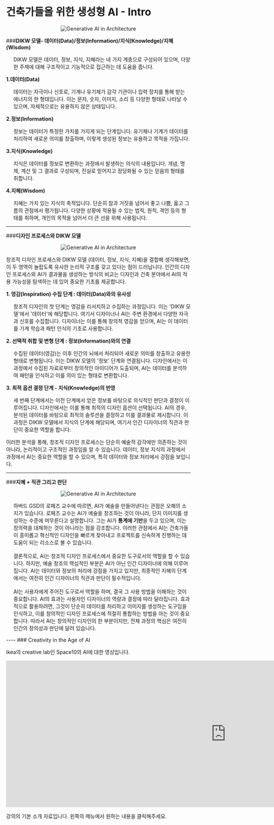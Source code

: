 # **건축가들을 위한 생성형 AI - Intro**
<p align="center">
  <img src="../../img/image_know.jpg" alt="Generative AI in Architecture">
</p>

###**DIKW 모델- 데이터(Data)/정보(Information)/지식(Knowledge)/지혜 (Wisdom)**
  <p style="margin-left: 20px;">
  DIKW 모델은 데이터, 정보, 지식, 지혜라는 네 가지 계층으로 구성되어 있으며, 다양한 주제에 대해 구조적이고 기능적으로 접근하는 데 도움을 줍니다.</p>

**1.데이터(Data)**
 <p style="margin-left: 20px;">
 데이터는 자극이나 신호로, 기계나 유기체가 감각 기관이나 입력 장치를 통해 받는 에너지의 한 형태입니다. 이는 문자, 숫자, 이미지, 소리 등 다양한 형태로 나타날 수 있으며, 자체적으로는 유용하지 않은 상태입니다. </p>

**2.정보(Information)**
 <p style="margin-left: 20px;">
 정보는 데이터가 특정한 가치를 가지게 되는 단계입니다. 유기체나 기계가 데이터를 처리하여 새로운 의미를 창출하며, 이렇게 생성된 정보는 유용하고 목적을 가집니다.
 </p>

**3.지식(Knowledge)**
 <p style="margin-left: 20px;">
 지식은 데이터를 정보로 변환하는 과정에서 발생하는 의식의 내용입니다. 개념, 명제, 계산 및 그 결과로 구성되며, 진실로 믿어지고 정당화될 수 있는 믿음의 형태를 취합니다.
  </p>

**4.지혜(Wisdom)**
 <p style="margin-left: 20px;">
지혜는 가치 있는 지식의 축적입니다. 단순히 참과 거짓을 넘어서 좋고 나쁨, 옳고 그름의 관점에서 평가됩니다. 다양한 상황에 적용될 수 있는 법칙, 원칙, 격언 등의 형태를 취하며, 개인의 목적을 넘어서 더 큰 선을 위해 사용됩니다. 
</p>

----
###**디자인 프로세스와 DIKW 모델**

<p align="center">
  <img src="../../img/image_series.png" alt="Generative AI in Architecture">
</p>
  창조적 디자인 프로세스와 DIKW 모델 (데이터, 정보, 지식, 지혜)을 결합해 생각해보면, 이 두 영역이 놀랍도록 유사한 논리적 구조를 갖고 있다는 점이 드러납니다. 인간의 디자인 프로세스와 AI가 결과물을 생성하는 방식의 비교는 디자인과 건축 분야에서 AI의 적용 가능성을 탐색하는 데 있어 중요한 기초를 제공합니다.</p>

**1. 영감(Inspiration) 수집 단계 : 데이터(Data)와의 유사성**
  <p style="margin-left: 20px;">
  창조적 디자인의 첫 단계는 영감을 리서치하고 수집하는 과정입니다. 이는 'DIKW 모델'에서 '데이터'에 해당합니다. 여기서 디자이너나 AI는 주변 환경에서 다양한 자극과 신호를 수집합니다. 디자이너는 이를 통해 창의적 영감을 얻으며, AI는 이 데이터를 기계 학습과 패턴 인식의 기초로 사용합니다.
  </p>

**2. 선택적 취합 및 변형 단계 : 정보(Information)와의 연결** 
<p style="margin-left: 20px;"> 
 수집된 데이터(영감)는 이후 인간의 뇌에서 처리되어 새로운 의미를 창출하고 유용한 형태로 변형됩니다. 이는 DIKW 모델의 '정보' 단계와 연결됩니다. 디자인에서는 이 과정에서 수집된 자료로부터 창의적인 아이디어가 도출되며, AI는 데이터를 분석하여 패턴을 인식하고 이를 의미 있는 형태로 변환합니다.</p>

**3. 최적 옵션 결정 단계 - 지식(Knowledge)의 반영**
<p style="margin-left: 20px;"> 
 세 번째 단계에서는 이전 단계에서 얻은 정보를 바탕으로 의식적인 판단과 결정이 이루어집니다. 디자인에서는 이를 통해 최적의 디자인 옵션이 선택됩니다. AI의 경우, 분석된 데이터를 바탕으로 최적의 솔루션을 결정하고 이를 결과물로 제시합니다. 이 과정은 DIKW 모델에서 지식의 단계에 해당되며, 여기서 인간 디자이너의 직관과 판단이 중요한 역할을 합니다.

  이러한 분석을 통해, 창조적 디자인 프로세스는 단순히 예술적 감각에만 의존하는 것이 아니라, 논리적이고 구조적인 과정임을 알 수 있습니다. 데이터, 정보 지식의 과정에서 과정에서 AI는 중요한 역할을 할 수 있으며, 특히 데이터와 정보 처리에서 강점을 보입니다.</p>

----
###**지혜 + 직관 그리고 판단**
<p align="center">
  <img src="../../img/image_lopez.png" alt="Generative AI in Architecture">
</p>
<p style="margin-left: 20px;"> 하버드 GSD의 로페즈 교수에 따르면, AI가 예술을 만들어낸다는 관점은 오해의 소지가 있습니다. 로페즈 교수는 AI가 예술을 창조하는 것이 아니라, 단지 이미지를 생성하는 수준에 머무른다고 설명합니다. 그는 AI가 <b>통계에 기반</b>을 두고 있으며, 이는 창의력을 대체하는 것이 아니라는 점을 강조합니다. 이러한 관점에서 AI는 건축가들이 흥미롭고 혁신적인 디자인을 빠르게 찾아내고 프로젝트를 신속하게 진행하는 데 도움이 되는 리소스로 볼 수 있습니다.
<br><br>
결론적으로, AI는 창조적 디자인 프로세스에서 중요한 도구로서의 역할을 할 수 있습니다. 하지만, 예술 창조의 핵심적인 부분은 AI가 아닌 인간 디자이너에 의해 이루어집니다. AI는 데이터와 정보의 처리에 강점을 가지고 있지만, 최종적인 지혜의 단계에서는 여전히 인간 디자이너의 직관과 판단이 필수적입니다.
<br><br>
AI는 사용자에게 주어진 도구로서 역할을 하며, 결국 그 사용 방법을 이해하는 것이 중요합니다. AI의 효과는 사용자인 디자이너의 역량과 결정에 따라 달라집니다. 효과적으로 활용하려면, 그것이 단순히 데이터를 처리하고 이미지를 생성하는 도구임을 인식하고, 이를 창의적인 디자인 프로세스에 적절히 통합하는 방법을 아는 것이 중요합니다. 따라서 AI는 창의적인 디자인의 한 부분이지만, 전체 과정의 핵심은 여전히 인간의 창의성과 판단에 달려 있습니다.</p>
----
### Creativity in the Age of AI

ikea의 creative lab인 Space10의 AI에 대한 영상입니다. 

<div style="text-align: center;">
    <iframe width="1200" height="400" src="https://www.youtube.com/embed/y7g-nRooZr8?si=yEgNCnAv8hDv1WNb"  frameborder="0" allow="accelerometer; autoplay; clipboard-write; encrypted-media; gyroscope; picture-in-picture" allowfullscreen></iframe>
</div>

강의의 기본 소개 자료입니다. 왼쪽의 메뉴에서 원하는 내용을 클릭해주세요.